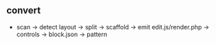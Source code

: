 ## convert
- scan → detect layout → split → scaffold → emit edit.js/render.php → controls → block.json → pattern
